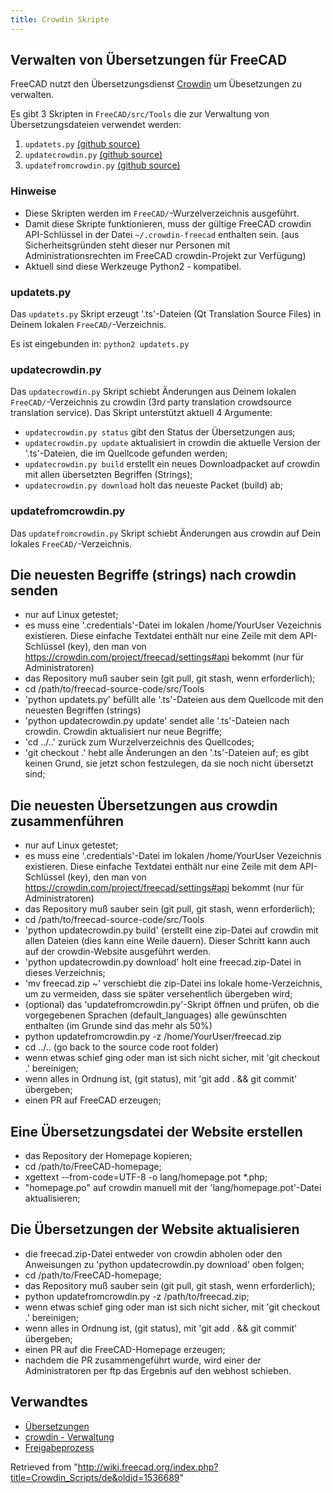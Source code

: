 ```yaml
---
title: Crowdin Skripte
---
```

## Verwalten von Übersetzungen für FreeCAD

FreeCAD nutzt den Übersetzungsdienst [Crowdin](https://crowdin.com/project/freecad) um Übesetzungen zu verwalten.

Es gibt 3 Skripten in `FreeCAD/src/Tools` die zur Verwaltung von Übersetzungsdateien verwendet werden:

1. `updatets.py` [(github source)](https://github.com/FreeCAD/FreeCAD/blob/master/src/Tools/updatets.py)
2. `updatecrowdin.py` [(github source)](https://github.com/FreeCAD/FreeCAD/blob/master/src/Tools/updatecrowdin.py)
3. `updatefromcrowdin.py` [(github source)](https://github.com/FreeCAD/FreeCAD/blob/master/src/Tools/updatefromcrowdin.py)

### Hinweise

* Diese Skripten werden im `FreeCAD/`-Wurzelverzeichnis ausgeführt.
* Damit diese Skripte funktionieren, muss der gültige FreeCAD crowdin API-Schlüssel in der Datei `~/.crowdin-freecad` enthalten sein. (aus Sicherheitsgründen steht dieser nur Personen mit Administrationsrechten im FreeCAD crowdin-Projekt zur Verfügung)
* Aktuell sind diese Werkzeuge Python2 - kompatibel.

### updatets.py

Das `updatets.py` Skript erzeugt '.ts'-Dateien (Qt Translation Source Files) in Deinem lokalen `FreeCAD/`-Verzeichnis.

Es ist eingebunden in:
`python2 updatets.py`

### updatecrowdin.py

Das `updatecrowdin.py` Skript schiebt Änderungen aus Deinem lokalen `FreeCAD/`-Verzeichnis zu crowdin (3rd party translation crowdsource translation service). Das Skript unterstützt aktuell 4 Argumente:

* `updatecrowdin.py status` gibt den Status der Übersetzungen aus;
* `updatecrowdin.py update` aktualisiert in crowdin die aktuelle Version der '.ts'-Dateien, die im Quellcode gefunden werden;
* `updatecrowdin.py build` erstellt ein neues Downloadpacket auf crowdin mit allen übersetzten Begriffen (Strings);
* `updatecrowdin.py download` holt das neueste Packet (build) ab;

### updatefromcrowdin.py

Das `updatefromcrowdin.py` Skript schiebt Änderungen aus crowdin auf Dein lokales `FreeCAD/`-Verzeichnis.

## Die neuesten Begriffe (strings) nach crowdin senden

* nur auf Linux getestet;
* es muss eine '.credentials'-Datei im lokalen /home/YourUser Vezeichnis existieren. Diese einfache Textdatei enthält nur eine Zeile mit dem API-Schlüssel (key), den man von <https://crowdin.com/project/freecad/settings#api> bekommt (nur für Administratoren)
* das Repository muß sauber sein (git pull, git stash, wenn erforderlich);
* cd /path/to/freecad-source-code/src/Tools
* 'python updatets.py' befüllt alle '.ts'-Dateien aus dem Quellcode mit den neuesten Begriffen (strings)
* 'python updatecrowdin.py update' sendet alle '.ts'-Dateien nach crowdin. Crowdin aktualisiert nur neue Begriffe;
* 'cd ../..' zurück zum Wurzelverzeichnis des Quellcodes;
* 'git checkout .' hebt alle Änderungen an den '.ts'-Dateien auf; es gibt keinen Grund, sie jetzt schon festzulegen, da sie noch nicht übersetzt sind;

## Die neuesten Übersetzungen aus crowdin zusammenführen

* nur auf Linux getestet;
* es muss eine '.credentials'-Datei im lokalen /home/YourUser Vezeichnis existieren. Diese einfache Textdatei enthält nur eine Zeile mit dem API-Schlüssel (key), den man von <https://crowdin.com/project/freecad/settings#api> bekommt (nur für Administratoren)
* das Repository muß sauber sein (git pull, git stash, wenn erforderlich);
* cd /path/to/freecad-source-code/src/Tools
* 'python updatecrowdin.py build' (erstellt eine zip-Datei auf crowdin mit allen Dateien (dies kann eine Weile dauern). Dieser Schritt kann auch auf der crowdin-Website ausgeführt werden.
* 'python updatecrowdin.py download' holt eine freecad.zip-Datei in dieses Verzeichnis;
* 'mv freecad.zip ~' verschiebt die zip-Datei ins lokale home-Verzeichnis, um zu vermeiden, dass sie später versehentlich übergeben wird;
* (optional) das 'updatefromcrowdin.py'-Skript öffnen und prüfen, ob die vorgegebenen Sprachen (default\_languages) alle gewünschten enthalten (im Grunde sind das mehr als 50%)
* python updatefromcrowdin.py -z /home/YourUser/freecad.zip
* cd ../.. (go back to the source code root folder)
* wenn etwas schief ging oder man ist sich nicht sicher, mit 'git checkout .' bereinigen;
* wenn alles in Ordnung ist, (git status), mit 'git add . && git commit' übergeben;
* einen PR auf FreeCAD erzeugen;

## Eine Übersetzungsdatei der Website erstellen

* das Repository der Homepage kopieren;
* cd /path/to/FreeCAD-homepage;
* xgettext --from-code=UTF-8 -o lang/homepage.pot \*.php;
* "homepage.po" auf crowdin manuell mit der 'lang/homepage.pot'-Datei aktualisieren;

## Die Übersetzungen der Website aktualisieren

* die freecad.zip-Datei entweder von crowdin abholen oder den Anweisungen zu 'python updatecrowdin.py download' oben folgen;
* cd /path/to/FreeCAD-homepage;
* das Repository muß sauber sein (git pull, git stash, wenn erforderlich);
* python updatefromcrowdin.py -z /path/to/freecad.zip;
* wenn etwas schief ging oder man ist sich nicht sicher, mit 'git checkout .' bereinigen;
* wenn alles in Ordnung ist, (git status), mit 'git add . && git commit' übergeben;
* einen PR auf die FreeCAD-Homepage erzeugen;
* nachdem die PR zusammengeführt wurde, wird einer der Administratoren per ftp das Ergebnis auf den webhost schieben.

## Verwandtes

* [Übersetzungen](/Localisation/de "Localisation/de")
* [crowdin - Verwaltung](/Crowdin_Administration/de "Crowdin Administration/de")
* [Freigabeprozess](/Release_process "Release process")

Retrieved from "<http://wiki.freecad.org/index.php?title=Crowdin_Scripts/de&oldid=1536689>"
